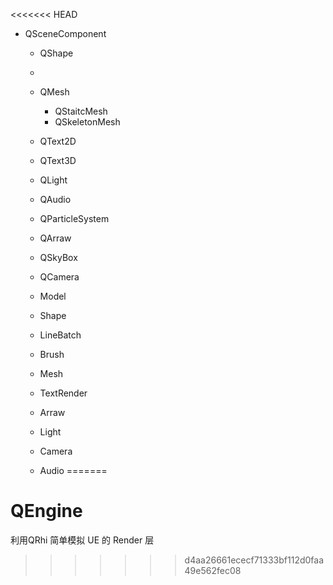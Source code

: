 <<<<<<< HEAD
- QSceneComponent

  - QShape
  - 
  - QMesh
    - QStaitcMesh
    - QSkeletonMesh
  - QText2D
  - QText3D
  - QLight
  - QAudio
  - QParticleSystem

  

  - QArraw
  - QSkyBox

  - QCamera

  

  - Model
  - Shape
  - LineBatch
  - Brush
  - Mesh
  - TextRender
  - Arraw

  - Light
  - Camera
  - Audio
=======
# QEngine

利用QRhi 简单模拟 UE 的 Render 层
>>>>>>> d4aa26661ececf71333bf112d0faa49e562fec08
